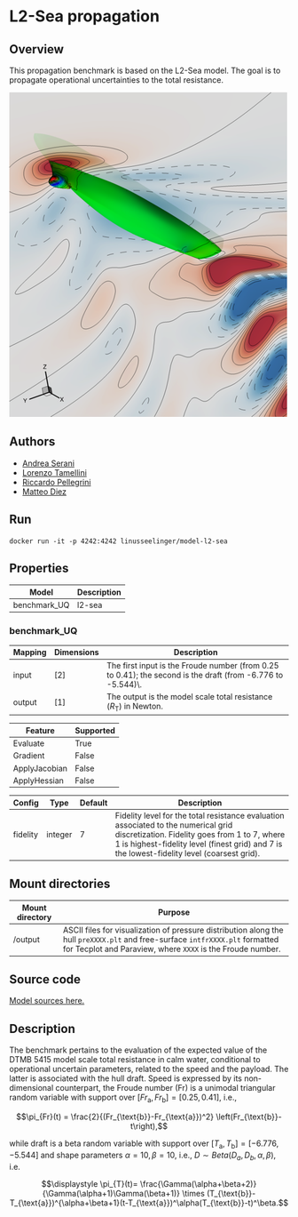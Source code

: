 # L2-Sea propagation

## Overview
This propagation benchmark is based on the L2-Sea model. The goal is to propagate operational uncertainties to the total resistance.

![L2-Sea-Model](https://raw.githubusercontent.com/UM-Bridge/benchmarks/main/models/l2-sea/l2sea_example.png "DTMB 5415 view of the wave elevation pattern and pressure field on the hull surface")

## Authors
- [Andrea Serani](mailto:andrea.serani@cnr.it)
- [Lorenzo Tamellini](mailto:lorenzo.tamellini@cnr.it)
- [Riccardo Pellegrini](mailto:riccardo.pellegrini@cnr.it)
- [Matteo Diez](mailto:matteo.diez@cnr.it)

## Run
```
docker run -it -p 4242:4242 linusseelinger/model-l2-sea
```

## Properties

Model | Description
---|---
benchmark_UQ | l2-sea

### benchmark_UQ
Mapping | Dimensions | Description
---|---|---
input | [2] | The first input is the Froude number (from 0.25 to 0.41); the second is the draft (from -6.776 to -5.544)\\.
output | [1] | The output is the model scale total resistance ($R_\mathrm{T}$) in Newton.

Feature | Supported
---|---
Evaluate | True
Gradient | False
ApplyJacobian | False
ApplyHessian | False

Config | Type | Default | Description
---|---|---|---
fidelity | integer | 7 | Fidelity level for the total resistance evaluation associated to the numerical grid discretization. Fidelity goes from 1 to 7, where 1 is highest-fidelity level (finest grid) and 7 is the lowest-fidelity level (coarsest grid).

## Mount directories
Mount directory | Purpose
---|---
/output | ASCII files for visualization of pressure distribution along the hull `preXXXX.plt` and free-surface `intfrXXXX.plt` formatted for Tecplot and Paraview, where `XXXX` is the Froude number.

## Source code

[Model sources here.](https://github.com/UM-Bridge/benchmarks/tree/main/models/l2-sea)

## Description

The benchmark pertains to the evaluation of the expected value of the DTMB 5415 model scale total resistance in calm water, conditional to operational uncertain parameters, related to the speed and the payload. The latter is associated with the hull draft. Speed is expressed by its non-dimensional counterpart, the Froude number (Fr) is a unimodal triangular random variable with support over $[Fr_{\text{a}}, Fr_{\text{b}}]= [0.25, 0.41]$, i.e.,

$$\pi_{Fr}(t) = \frac{2}{(Fr_{\text{b}}-Fr_{\text{a}})^2} \left(Fr_{\text{b}}-t\right),$$

while draft is a beta random variable with support over $[T_{\text{a}},T_{\text{b}}]=[-6.776, -5.544]$
and shape parameters $\alpha=10, \beta=10$, i.e., $D \sim Beta(D_a,D_b,\alpha,\beta)$, i.e.

$$\displaystyle \pi_{T}(t)= \frac{\Gamma(\alpha+\beta+2)}{\Gamma(\alpha+1)\Gamma(\beta+1)} \times (T_{\text{b}}-T_{\text{a}})^{\alpha+\beta+1}(t-T_{\text{a}})^\alpha(T_{\text{b}}-t)^\beta.$$

